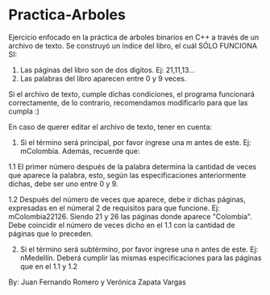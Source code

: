 # Practica-Arboles

Ejercicio enfocado en la práctica de arboles binarios en C++ a través de un archivo de texto. Se construyó un índice del libro, el cuál SÓLO FUNCIONA SI:

1. Las páginas del libro son de dos digitos. Ej: 21,11,13...
2. Las palabras del libro aparecen entre 0 y 9 veces.

Si el archivo de texto, cumple dichas condiciones, el programa funcionará correctamente, de lo contrario, recomendamos modificarlo para que las cumpla :)

En caso de querer editar el archivo de texto, tener en cuenta:

1. Si el término será principal, por favor ingrese una m antes de este. Ej: mColombia. Además, recuerde que:

1.1 El primer número después de la palabra determina la cantidad de veces que aparece la palabra, esto, según las especificaciones anteriormente dichas, debe ser uno entre 0 y 9.

1.2 Después del número de veces que aparece, debe ir dichas páginas, expresadas en el númeral 2 de requisitos para que funcione. Ej: mColombia22126. Siendo 21 y 26 las páginas donde aparece "Colombia". Debe coincidir el número de veces dicho en el 1.1 con la cantidad de páginas que lo preceden.

2. Si el término será subtérmino, por favor ingrese una n antes de este. Ej: nMedellín. Deberá cumplir las mismas especificaciones para las páginas que en el 1.1 y 1.2

By: Juan Fernando Romero y Verónica Zapata Vargas
